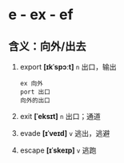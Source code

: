 # e - ex - ef

## 含义：向外/出去

1. export **[ɪkˈspɔːt]** `n` 出口，输出

   ```
   ex 向外
   port 出口
   向外的出口
   ```

2. exit **[ˈeksɪt]** `n` 出口；通道

3. evade **[ɪˈveɪd]** `v` 逃出，逃避

4. escape **[ɪˈskeɪp]** `v` 逃跑
